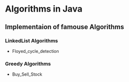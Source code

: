 # Algorithms in Java
## Implementaion of famouse Algorithms
### LinkedList Algorithms
- Floyed_cycle_detection
### Greedy Algorithms
- Buy_Sell_Stock